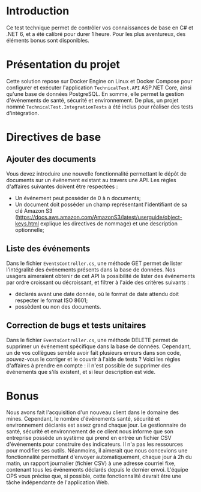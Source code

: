 # Introduction

Ce test technique permet de contrôler vos connaissances de base en C# et .NET 6, et a été calibré pour durer 1 heure. Pour les plus aventureux, des éléments bonus sont disponibles.

# Présentation du projet

Cette solution repose sur Docker Engine on Linux et Docker Compose pour configurer et exécuter l'application `TechnicalTest.API` ASP.NET Core, ainsi qu'une base de données PostgreSQL. En somme, elle permet la gestion d'événements de santé, sécurité et environnement. De plus, un projet nommé `TechnicalTest.IntegrationTests` a été inclus pour réaliser des tests d'intégration.

# Directives de base

## Ajouter des documents

Vous devez introduire une nouvelle fonctionnalité permettant le dépôt de documents sur un événement existant au travers une API. Les règles d'affaires suivantes doivent être respectées :

- Un événement peut posséder de 0 à n documents;
- Un document doit posséder un champ représentant l'identifiant de sa clé Amazon S3 (https://docs.aws.amazon.com/AmazonS3/latest/userguide/object-keys.html explique les directives de nommage) et une description optionnelle;

## Liste des événements

Dans le fichier `EventsController.cs`, une méthode GET permet de lister l'intégralité des événements présents dans la base de données. Nos usagers aimeraient obtenir de cet API la possibilité de lister des événements par ordre croissant ou décroissant, et filtrer à l'aide des critères suivants :
- déclarés avant une date donnée, où le format de date attendu doit respecter le format ISO 8601;
- possèdent ou non des documents.

## Correction de bugs et tests unitaires

Dans le fichier `EventsController.cs`, une méthode DELETE permet de supprimer un événement spécifique dans la base de données. Cependant, un de vos collègues semble avoir fait plusieurs erreurs dans son code, pouvez-vous le corriger et le couvrir à l'aide de tests ? Voici les règles d'affaires à prendre en compte : il n'est possible de supprimer des événements que s'ils existent, et si leur description est vide.

# Bonus

Nous avons fait l'acquisition d'un nouveau client dans le domaine des mines. Cependant, le nombre d'événements santé, sécurité et environnement déclarés est assez grand chaque jour. Le gestionnaire de santé, sécurité et environnement de ce client nous informe que son entreprise possède un système qui prend en entrée un fichier CSV d'événements pour construire des indicateurs. Il n'a pas les ressources pour modifier ses outils. Néanmoins, il aimerait que nous concevions une fonctionnalité permettant d'envoyer automatiquement, chaque jour à 2h du matin, un rapport journalier (fichier CSV) à une adresse courriel fixe, contenant tous les événements déclarés depuis le dernier envoi. L'équipe OPS vous précise que, si possible, cette fonctionnalité devrait être une tâche indépendante de l'application Web.